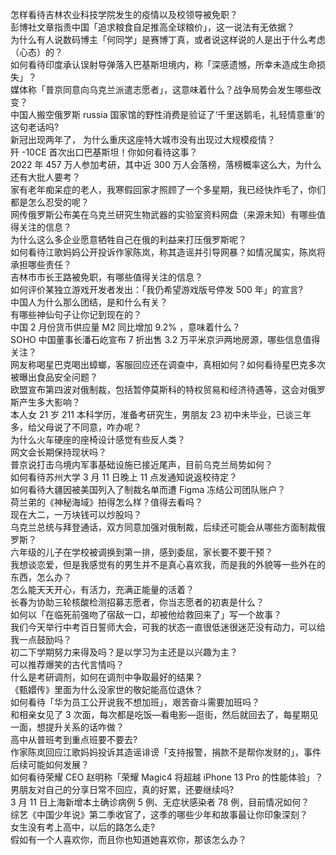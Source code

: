 怎样看待吉林农业科技学院发生的疫情以及校领导被免职？  
彭博社文章指责中国「追求粮食自足推高全球粮价」，这一说法有无依据？  
为什么有人说数码博主「何同学」是赛博丁真，或者说这样说的人是出于什么考虑（心态）的？  
如何看待印度承认误射导弹落入巴基斯坦境内，称「深感遗憾，所幸未造成生命损失」？  
媒体称「普京同意向乌克兰派遣志愿者」，这意味着什么？战争局势会发生哪些改变？  
中国人搬空俄罗斯 russia 国家馆的野性消费是验证了‘千里送鹅毛，礼轻情意重’的这句老话吗?  
新冠出现两年了， 为什么重庆这座特大城市没有出现过大规模疫情？  
歼 -10CE 首次出口巴基斯坦！你如何看待这事？  
2022 年 457 万人参加考研，其中近 300 万人会落榜，落榜概率这么大，为什么还有大批人要考？  
家有老年痴呆症的老人，我寒假回家才照顾了一个多星期，我已经快炸毛了，你们都是怎么忍受的呢？  
网传俄罗斯公布美在乌克兰研究生物武器的实验室资料网盘（来源未知）有哪些值得关注的信息？  
为什么这么多企业愿意牺牲自己在俄的利益来打压俄罗斯呢？  
如何看待江歌妈妈公开投诉作家陈岚，称其造谣并引导网暴？如情况属实，陈岚将承担哪些责任？  
吉林市市长王路被免职，有哪些值得关注的信息？  
如何评价某独立游戏开发者发出：「我仍希望游戏版号停发 500 年」的宣言?  
中国人为什么那么团结，是和什么有关？  
有哪些神仙句子让你记到现在的？  
中国 2 月份货币供应量 M2 同比增加 9.2% ，意味着什么？  
SOHO 中国董事长潘石屹宣布 7 折出售 3.2 万平米京沪两地房源，哪些信息值得关注？  
网友称喝星巴克喝出蟑螂，客服回应还在调查中，真相如何？如何看待星巴克多次被曝出食品安全问题？  
欧盟宣布第四波对俄制裁，包括暂停莫斯科的特权贸易和经济待遇等，这会对俄罗斯产生多大影响？  
本人女 21 岁 211 本科学历，准备考研究生，男朋友 23 初中未毕业，已谈三年多，给父母说了不同意，咋办呢？  
为什么火车硬座的座椅设计感觉有些反人类？  
网文会长期保持现状吗？  
普京说打击乌境内军事基础设施已接近尾声，目前乌克兰局势如何？  
如何看待苏州大学 3 月 11 日晚上 11 点发通知说返校待定？  
如何看待大疆因被美国列入了制裁名单而遭 Figma 冻结公司团队账户？  
荷兰弟的《神秘海域》拍得怎么样？值得去看吗？  
现在大二，一万块钱可以炒股吗？  
乌克兰总统与拜登通话，双方同意加强对俄制裁，后续还可能会从哪些方面制裁俄罗斯？  
六年级的儿子在学校被调换到第一排，感到委屈，家长要不要干预？  
我想谈恋爱，但是我感觉有的男生并不是真心喜欢我，而是我的外貌等一些外在的东西，怎么办？  
怎么能天天开心，有活力，充满正能量的活着？  
长春为协助三轮核酸检测招募志愿者，你当志愿者的初衷是什么？  
如何以「在临死前强吻了宿敌一口，却被他给救回来了」写一个故事？  
我们今天举行中考百日誓师大会，可我的状态一直很低迷很迷茫没有动力，可以给我一点鼓励吗？  
初二下学期努力来得及吗？是以学习为主还是以兴趣为主？  
可以推荐爆笑的古代言情吗？  
什么是考研调剂，如何在调剂中争取最好的结果？  
《甄嬛传》里面为什么没家世的敬妃能高位退休？  
如何看待「华为员工公开说我不想加班」，艰苦奋斗需要加班吗？  
和相亲女见了 3 次面，每次都是吃饭—看电影—逛街，然后就回去了，每星期见一面，想提升关系的话咋做？  
高中从普班考到重点班要不要去?  
作家陈岚回应江歌妈妈投诉其造谣诽谤「支持报警，捐款不是帮你发财的」，事件后续可能如何发展？  
如何看待荣耀 CEO 赵明称「荣耀 Magic4 将超越 iPhone 13 Pro 的性能体验」？  
男朋友对自己的分享日常不回应，真的好累，还要继续吗?  
3 月 11 日上海新增本土确诊病例 5 例、无症状感染者 78 例，目前情况如何？  
综艺《中国少年说》第二季收官了，这季的哪些少年和故事最让你印象深刻？  
女生没有考上高中，以后的路怎么走?  
假如有一个人喜欢你，而且你也知道她喜欢你，那该怎么办？  
